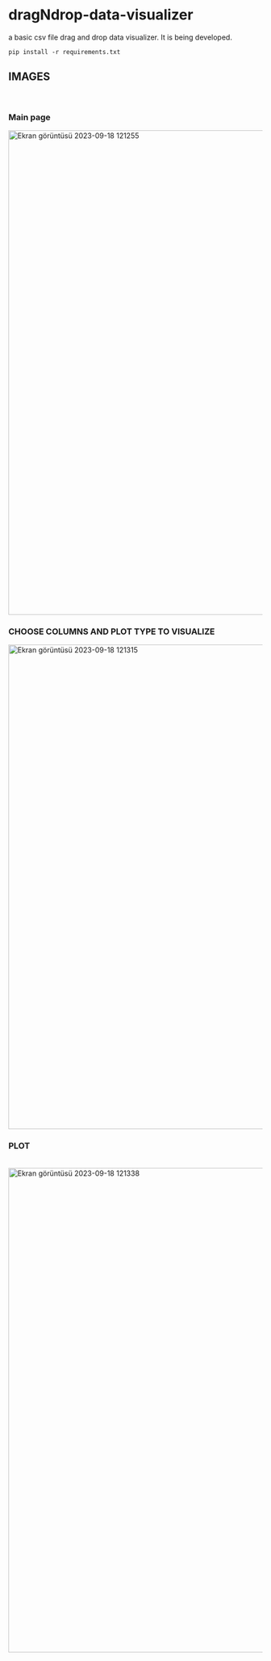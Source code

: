 # dragNdrop-data-visualizer
a basic csv file drag and drop data visualizer. It is being developed.

```
pip install -r requirements.txt
```

## IMAGES
<br/>

### Main page
<img width="960" alt="Ekran görüntüsü 2023-09-18 121255" src="https://github.com/sadikemreduzgun/dragNdrop-data-visualizer/assets/70113249/dcc52ace-93b4-4393-8ab9-227ead5c36da">
<br/>

### CHOOSE COLUMNS AND PLOT TYPE TO VISUALIZE

<img width="960" alt="Ekran görüntüsü 2023-09-18 121315" src="https://github.com/sadikemreduzgun/dragNdrop-data-visualizer/assets/70113249/2ad102c0-3716-40bc-b839-8690cb770f3a">
<br/>

### PLOT
<br/>
<img width="960" alt="Ekran görüntüsü 2023-09-18 121338" src="https://github.com/sadikemreduzgun/dragNdrop-data-visualizer/assets/70113249/9264df1f-4609-4e29-ac63-b118ebfd7a70">
